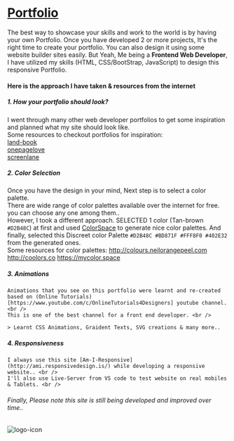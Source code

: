 # [Portfolio](https://dawood.netlify.app/)
  The best way to showcase your skills and work to the world is by having your own Portfolio.
  Once you have developed 2 or more projects, It's the right time to create your portfolio.
  You can also design it using some website builder sites easily. But Yeah, Me being a **Frontend Web Developer**, I have utilized my skills (HTML, CSS/BootStrap, JavaScript) to     design this responsive Portfolio.

#### Here is the approach I have taken & resources from the internet

##### 1. How your portfolio should look?
I went through many other web developer portfolios to get some inspiration and planned what my site should look like. <br />
Some resources to checkout portfolios for inspiration: <br />
[land-book](https://land-book.com/gallery/portfolios?from=month&order=popular) <br />
[onepagelove](https://onepagelove.com/inspiration/portfolio) <br />
[screenlane](https://screenlane.com/platform/marketing-sites/)

##### 2. Color Selection
Once you have the design in your mind, Next step is to select a color palette. <br />
There are wide range of color palettes available over the internet for free. you can choose any one among them.. <br />
However, I took a different approach. SELECTED 1 color (Tan-brown `#D2B48C`) at first and used [ColorSpace](https://mycolor.space/) to generate nice color palettes. And           finally, selected this Discreet color Palette `#D2B48C #BD871F #FFF8F0 #402E32` from the generated ones. <br />
    Some resources for color palettes:
      http://colours.neilorangepeel.com
      http://coolors.co
      https://mycolor.space

##### 3. Animations
    Animations that you see on this portfolio were learnt and re-created based on (Online Tutorials)[https://www.youtube.com/c/OnlineTutorials4Designers] youtube channel. <br />
    This is one of the best channel for a front end developer. <br />
    
    > Learnt CSS Animations, Graident Texts, SVG creations & many more..

##### 4. Responsiveness
    I always use this site [Am-I-Responsive](http://ami.responsivedesign.is/) while developing a responsive website.. <br />
    I'll also use Live-Server from VS code to test website on real mobiles & Tablets. <br />

###### Finally, Please note this site is still being developed and improved over time..

![logo-icon](https://user-images.githubusercontent.com/33810029/132158329-7b3d089c-a692-4f04-89b7-63a7630a10e3.PNG)
